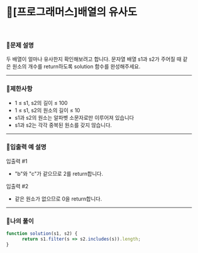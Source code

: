 # 🦄[프로그래머스]배열의 유사도
<br/>

### 🧡문제 설명
두 배열이 얼마나 유사한지 확인해보려고 합니다. 문자열 배열 s1과 s2가 주어질 때 같은 원소의 개수를 return하도록 solution 함수를 완성해주세요.
***
### 💛제한사항
- 1 ≤ s1, s2의 길이 ≤ 100
- 1 ≤ s1, s2의 원소의 길이 ≤ 10
- s1과 s2의 원소는 알파벳 소문자로만 이루어져 있습니다
- s1과 s2는 각각 중복된 원소를 갖지 않습니다.
***
### 💙입출력 예 설명
입출력 #1
- "b"와 "c"가 같으므로 2를 return합니다.

입출력 #2
- 같은 원소가 없으므로 0을 return합니다.
***
### 💜나의 풀이
```javascript
function solution(s1, s2) {
      return s1.filter(s => s2.includes(s)).length;
}
```